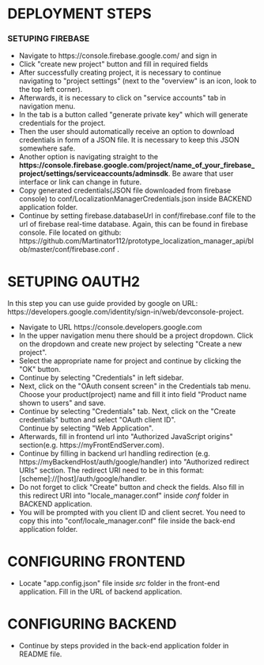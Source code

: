 # DEPLOYMENT STEPS

### SETUPING FIREBASE
<ul>
  <li>Navigate to https://console.firebase.google.com/ and sign in</li>
  <li>Click "create new project" button and fill in required fields </li>
  <li>After successfully creating project, it is necessary to continue navigating to "project settings" (next to the "overview" is an icon, look to the top left corner).
  <li>Afterwards, it is necessary to click on "service accounts" tab in navigation menu.</li>
  <li>In the tab is a button called "generate private key" which will generate credentials for the project.</li>
  <li>Then the user should automatically receive an option to download credentials in form of a JSON file. It is necessary to keep this JSON somewhere safe.</li>
  <li>Another option is navigating straight to the <strong>https://console.firebase.google.com/project/name_of_your_firebase_project/settings/serviceaccounts/adminsdk</strong>.
Be aware that user interface or link can change in future.</li>
  <li>Copy generated credentials(JSON file downloaded from firebase console) to conf/LocalizationManagerCredentials.json inside BACKEND application folder.
</li>
  <li>Continue by setting firebase.databaseUrl in conf/firebase.conf file to the url of firebase real-time database.
Again, this can be found in firebase console.
File located on github: https://github.com/Martinator112/prototype_localization_manager_api/blob/master/conf/firebase.conf .
</li>

</ul>

<h1> SETUPING OAUTH2 </h1>
In this step you can use guide provided by google on URL: https://developers.google.com/identity/sign-in/web/devconsole-project.
<ul>
  <li>
    Navigate to URL https://console.developers.google.com
  </li>
  
  <li>
    In the upper navigation menu there should be a project dropdown.
    Click on the dropdown and create new project by selecting "Create a new project".
  </li>
    
  <li>
    Select the appropriate name for project and continue by clicking the "OK" button.
  </li>
  <li>
  Continue by selecting "Credentials" in left sidebar.
  </li>

  <li>
  Next, click on the "OAuth consent screen" in the Credentials tab menu.
  </li>
  Choose your product(project) name and fill it into field "Product name shown to users" and save.
  <li>
  Continue by selecting "Credentials" tab. Next, click on the "Create credentials" button and select "OAuth client ID".
  </li>
  Continue by selecting "Web Application".
  <li>
  Afterwards, fill in frontend url into "Authorized JavaScript origins" section(e.g. https://myFrontEndServer.com).
  </li>
  <li>
  Continue by filling in backend url handling redirection (e.g. https://myBackendHost/auth/google/handler) into  "Authorized redirect URIs" section. The redirect URI need to be in this format: [scheme]://[host]/auth/google/handler.
  </li>
  <li>
  Do not forget to click "Create" button and check the fields. Also fill in this redirect URI into 
  "locale_manager.conf" inside <em>conf</em> folder in BACKEND application.
  </li>
  <li>
  You will be prompted with you client ID and client secret.
  You need to copy this into "conf/locale_manager.conf" file inside the back-end application folder.
  </li>
    
</ul>


<h1> CONFIGURING FRONTEND </h1>

<ul>
  <li>
    Locate "app.config.json" file inside <em>src</em> folder in the front-end application.
    Fill in the URL of backend application.
  </li>
</ul>

<h1> CONFIGURING BACKEND </h1>
<ul>
  <li>
    Continue by steps provided in the back-end application folder in README file.
  </li>
</ul>
